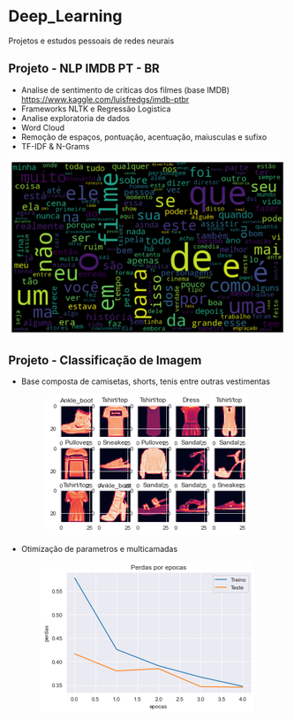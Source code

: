 # Deep_Learning

Projetos e estudos pessoais de redes neurais


## Projeto - NLP IMDB PT - BR
* Analise de sentimento de criticas dos filmes (base IMDB) https://www.kaggle.com/luisfredgs/imdb-ptbr
* Frameworks NLTK e Regressão Logistica
* Analise exploratoria de dados
* Word Cloud
* Remoção de espaços, pontuação, acentuação, maiusculas e sufixo 
* TF-IDF & N-Grams

<p align="center">
  <img src="https://raw.githubusercontent.com/Stankevix/deep_learning/main/Processamento%20de%20Linguagem%20Natural/word_cloud.png" alt="Sublime's custom image"/>
</p>


## Projeto - Classificação de Imagem

* Base composta de camisetas, shorts, tenis entre outras vestimentas
<p align="center">
  <img src="https://raw.githubusercontent.com/Stankevix/deep_learning/main/Image%20Classification/roupas.png" alt="Sublime's custom image"/>
</p>

* Otimização de parametros e multicamadas
<p align="center">
  <img src="https://raw.githubusercontent.com/Stankevix/deep_learning/main/Image%20Classification/perdas.png" alt="Sublime's custom image"/>
</p>
